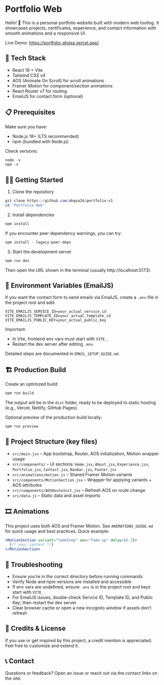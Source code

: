 # Portfolio Web

Hello! 👋 This is a personal portfolio website built with modern web tooling. It showcases projects, certificates, experience, and contact information with smooth animations and a responsive UI.

Live Demo: https://portfolio-ahqsa.vercel.app/ 

## 🚀 Tech Stack
- React 19 + Vite
- Tailwind CSS v4
- AOS (Animate On Scroll) for scroll animations
- Framer Motion for component/section animations
- React Router v7 for routing
- EmailJS for contact form (optional)

## 📋 Prerequisites
Make sure you have:
- Node.js 18+ (LTS recommended)
- npm (bundled with Node.js)

Check versions:

```powershell
node -v
npm -v
```

## 🏃‍♂️ Getting Started

1) Clone the repository

```powershell
git clone https://github.com/ahqsa24/portfolio-v1
cd "Portfolio Web"
```

2) Install dependencies

```powershell
npm install
```

If you encounter peer dependency warnings, you can try:

```powershell
npm install --legacy-peer-deps
```

3) Start the development server

```powershell
npm run dev
```

Then open the URL shown in the terminal (usually http://localhost:5173).

## 🔧 Environment Variables (EmailJS)
If you want the contact form to send emails via EmailJS, create a `.env` file in the project root and add:

```dotenv
VITE_EMAILJS_SERVICE_ID=your_actual_service_id
VITE_EMAILJS_TEMPLATE_ID=your_actual_template_id
VITE_EMAILJS_PUBLIC_KEY=your_actual_public_key
```

Important:
- In Vite, frontend env vars must start with `VITE_`.
- Restart the dev server after editing `.env`.

Detailed steps are documented in `EMAIL_SETUP_GUIDE.md`.

## 🏗️ Production Build
Create an optimized build:

```powershell
npm run build
```

The output will be in the `dist` folder, ready to be deployed to static hosting (e.g., Vercel, Netlify, GitHub Pages).

Optional preview of the production build locally:

```powershell
npm run preview
```

## 📁 Project Structure (key files)
- `src/main.jsx` – App bootstrap, Router, AOS initialization, Motion wrapper usage
- `src/components/` – UI sections: `Home.jsx`, `About.jsx`, `Experience.jsx`, `Portfolio.jsx`, `Contact.jsx`, `Navbar.jsx`, `Footer.jsx`
- `src/animations/motion.js` – Shared Framer Motion variants
- `src/components/MotionSection.jsx` – Wrapper for applying variants + AOS attributes
- `src/components/AOSRouteInit.jsx` – Refresh AOS on route change
- `src/data.js` – Static data and asset imports

## 🎞️ Animations
This project uses both AOS and Framer Motion. See `ANIMATIONS_GUIDE.md` for quick usage and best practices. Quick example:

```jsx
<MotionSection variant="fadeInUp" aos="fade-up" delay={0.2}>
  {/* your content */}
</MotionSection>
```

## 🚨 Troubleshooting
- Ensure you’re in the correct directory before running commands
- Verify Node and npm versions are installed and accessible
- If env vars are undefined, ensure `.env` is in the project root and keys start with `VITE_`
- For EmailJS issues, double-check Service ID, Template ID, and Public Key; then restart the dev server
- Clear browser cache or open a new incognito window if assets don’t refresh

## 📝 Credits & License
If you use or get inspired by this project, a credit mention is appreciated. Feel free to customize and extend it.

## 📞 Contact
Questions or feedback? Open an issue or reach out via the contact links on the site.
